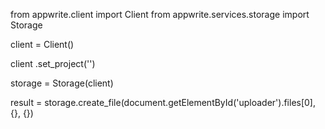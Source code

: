 from appwrite.client import Client
from appwrite.services.storage import Storage

client = Client()

client
    .set_project('')

storage = Storage(client)

result = storage.create_file(document.getElementById('uploader').files[0], {}, {})
